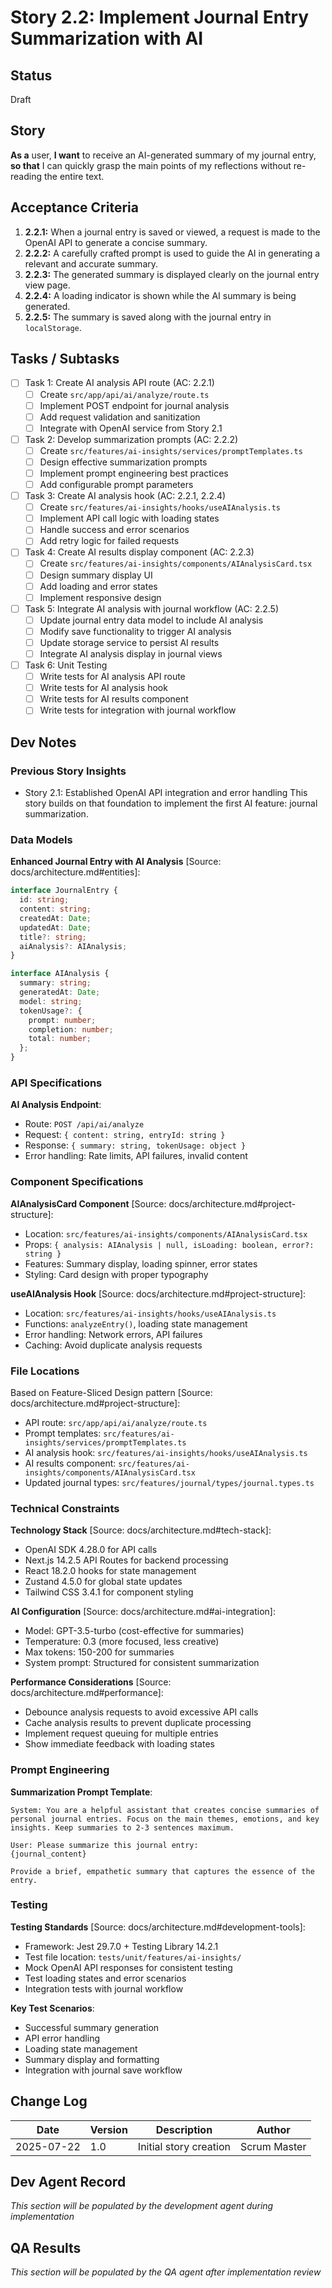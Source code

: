 # Story 2.2: Implement Journal Entry Summarization with AI

## Status
Draft

## Story
**As a** user,
**I want** to receive an AI-generated summary of my journal entry,
**so that** I can quickly grasp the main points of my reflections without re-reading the entire text.

## Acceptance Criteria
1. **2.2.1:** When a journal entry is saved or viewed, a request is made to the OpenAI API to generate a concise summary.
2. **2.2.2:** A carefully crafted prompt is used to guide the AI in generating a relevant and accurate summary.
3. **2.2.3:** The generated summary is displayed clearly on the journal entry view page.
4. **2.2.4:** A loading indicator is shown while the AI summary is being generated.
5. **2.2.5:** The summary is saved along with the journal entry in `localStorage`.

## Tasks / Subtasks
- [ ] Task 1: Create AI analysis API route (AC: 2.2.1)
  - [ ] Create `src/app/api/ai/analyze/route.ts`
  - [ ] Implement POST endpoint for journal analysis
  - [ ] Add request validation and sanitization
  - [ ] Integrate with OpenAI service from Story 2.1

- [ ] Task 2: Develop summarization prompts (AC: 2.2.2)
  - [ ] Create `src/features/ai-insights/services/promptTemplates.ts`
  - [ ] Design effective summarization prompts
  - [ ] Implement prompt engineering best practices
  - [ ] Add configurable prompt parameters

- [ ] Task 3: Create AI analysis hook (AC: 2.2.1, 2.2.4)
  - [ ] Create `src/features/ai-insights/hooks/useAIAnalysis.ts`
  - [ ] Implement API call logic with loading states
  - [ ] Handle success and error scenarios
  - [ ] Add retry logic for failed requests

- [ ] Task 4: Create AI results display component (AC: 2.2.3)
  - [ ] Create `src/features/ai-insights/components/AIAnalysisCard.tsx`
  - [ ] Design summary display UI
  - [ ] Add loading and error states
  - [ ] Implement responsive design

- [ ] Task 5: Integrate AI analysis with journal workflow (AC: 2.2.5)
  - [ ] Update journal entry data model to include AI analysis
  - [ ] Modify save functionality to trigger AI analysis
  - [ ] Update storage service to persist AI results
  - [ ] Integrate AI analysis display in journal views

- [ ] Task 6: Unit Testing
  - [ ] Write tests for AI analysis API route
  - [ ] Write tests for AI analysis hook
  - [ ] Write tests for AI results component
  - [ ] Write tests for integration with journal workflow

## Dev Notes

### Previous Story Insights
- Story 2.1: Established OpenAI API integration and error handling
This story builds on that foundation to implement the first AI feature: journal summarization.

### Data Models
**Enhanced Journal Entry with AI Analysis** [Source: docs/architecture.md#entities]:
```typescript
interface JournalEntry {
  id: string;
  content: string;
  createdAt: Date;
  updatedAt: Date;
  title?: string;
  aiAnalysis?: AIAnalysis;
}

interface AIAnalysis {
  summary: string;
  generatedAt: Date;
  model: string;
  tokenUsage?: {
    prompt: number;
    completion: number;
    total: number;
  };
}
```

### API Specifications
**AI Analysis Endpoint**:
- Route: `POST /api/ai/analyze`
- Request: `{ content: string, entryId: string }`
- Response: `{ summary: string, tokenUsage: object }`
- Error handling: Rate limits, API failures, invalid content

### Component Specifications
**AIAnalysisCard Component** [Source: docs/architecture.md#project-structure]:
- Location: `src/features/ai-insights/components/AIAnalysisCard.tsx`
- Props: `{ analysis: AIAnalysis | null, isLoading: boolean, error?: string }`
- Features: Summary display, loading spinner, error states
- Styling: Card design with proper typography

**useAIAnalysis Hook** [Source: docs/architecture.md#project-structure]:
- Location: `src/features/ai-insights/hooks/useAIAnalysis.ts`
- Functions: `analyzeEntry()`, loading state management
- Error handling: Network errors, API failures
- Caching: Avoid duplicate analysis requests

### File Locations
Based on Feature-Sliced Design pattern [Source: docs/architecture.md#project-structure]:
- API route: `src/app/api/ai/analyze/route.ts`
- Prompt templates: `src/features/ai-insights/services/promptTemplates.ts`
- AI analysis hook: `src/features/ai-insights/hooks/useAIAnalysis.ts`
- AI results component: `src/features/ai-insights/components/AIAnalysisCard.tsx`
- Updated journal types: `src/features/journal/types/journal.types.ts`

### Technical Constraints
**Technology Stack** [Source: docs/architecture.md#tech-stack]:
- OpenAI SDK 4.28.0 for API calls
- Next.js 14.2.5 API Routes for backend processing
- React 18.2.0 hooks for state management
- Zustand 4.5.0 for global state updates
- Tailwind CSS 3.4.1 for component styling

**AI Configuration** [Source: docs/architecture.md#ai-integration]:
- Model: GPT-3.5-turbo (cost-effective for summaries)
- Temperature: 0.3 (more focused, less creative)
- Max tokens: 150-200 for summaries
- System prompt: Structured for consistent summarization

**Performance Considerations** [Source: docs/architecture.md#performance]:
- Debounce analysis requests to avoid excessive API calls
- Cache analysis results to prevent duplicate processing
- Implement request queuing for multiple entries
- Show immediate feedback with loading states

### Prompt Engineering
**Summarization Prompt Template**:
```
System: You are a helpful assistant that creates concise summaries of personal journal entries. Focus on the main themes, emotions, and key insights. Keep summaries to 2-3 sentences maximum.

User: Please summarize this journal entry:
{journal_content}

Provide a brief, empathetic summary that captures the essence of the entry.
```

### Testing
**Testing Standards** [Source: docs/architecture.md#development-tools]:
- Framework: Jest 29.7.0 + Testing Library 14.2.1
- Test file location: `tests/unit/features/ai-insights/`
- Mock OpenAI API responses for consistent testing
- Test loading states and error scenarios
- Integration tests with journal workflow

**Key Test Scenarios**:
- Successful summary generation
- API error handling
- Loading state management
- Summary display and formatting
- Integration with journal save workflow

## Change Log
| Date | Version | Description | Author |
|------|---------|-------------|--------|
| 2025-07-22 | 1.0 | Initial story creation | Scrum Master |

## Dev Agent Record
*This section will be populated by the development agent during implementation*

## QA Results
*This section will be populated by the QA agent after implementation review*
